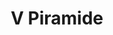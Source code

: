 ---
title: V Piramide

mediaPath: /videos/p_01_gbp-1080p.mp4
mediaPosition:  [296260.3969488976,4633755.224059511,130.41739586745825]
mediaRotation:  [-0.09814850366851359,-0.7699304470663743,-0.6254730592184153,-0.07973349421517656]
mediaScale: 1
cameraFOV: 38

cameraPosition:  [296261.2809540234,4633758.63502372,129.67992850839445]
cameraTarget:  [296259.3430431802,4633751.157528021,131.2966001203134]

animationEntry: 
---